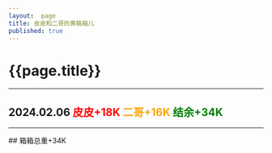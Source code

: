```yaml
---
layout:  page
title: 皮皮和二哥的黄箱箱儿 
published: true 
---
```

# {{page.title}}

<hr>

## 2024.02.06 <font color=red> 皮皮+18K </font> <font color=orange> 二哥+16K </font> <font color=green> 结余+34K </font> 

<hr>
## 箱箱总重+34K
